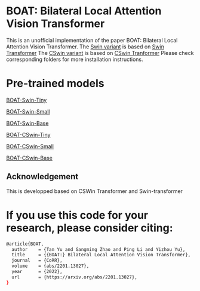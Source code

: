 # BOAT: Bilateral Local Attention Vision Transformer


This is an unofficial implementation of the paper BOAT: Bilateral Local Attention Vision Transformer. 
The [Swin variant](https://github.com/mahaoyuHKU/pytorch-boat/tree/main/Swin) is based on [Swin Transformer](https://github.com/microsoft/Swin-Transformer)
The [CSwin variant](https://github.com/mahaoyuHKU/pytorch-boat/tree/main/CSwin) is based on [CSwin Tranformer](https://github.com/microsoft/CSWin-Transformer)
Please check corresponding folders for more installation instructions.

# Pre-trained models

[BOAT-Swin-Tiny](https://www.dropbox.com/s/xa94uewsrvjglnn/tiny.pth?dl=0)

[BOAT-Swin-Small](https://www.dropbox.com/s/7ih1zvii3bvdcgd/small.pth?dl=0)

[BOAT-Swin-Base](https://www.dropbox.com/s/70hr7h0smcr0gr9/base.pth?dl=0)

[BOAT-CSwin-Tiny](https://www.dropbox.com/s/rsmtu6r0v2lt0y5/cswin_tiny.pth.tar?dl=0)

[BOAT-CSwin-Small](https://www.dropbox.com/s/cnl00d1faxxoi19/cswin_small.pth.tar?dl=0)

[BOAT-CSwin-Base](https://www.dropbox.com/s/92sr8r8zhng1mqg/cswin_base.pth.tar?dl=0)

## Acknowledgement
This is developped based on CSWin Transformer and Swin-transformer


# If you use this code for your research, please consider citing:

```bash
@article{BOAT,
  author    = {Tan Yu and Gangming Zhao and Ping Li and Yizhou Yu},
  title     = {{BOAT:} Bilateral Local Attention Vision Transformer},
  journal   = {CoRR},
  volume    = {abs/2201.13027},
  year      = {2022},
  url       = {https://arxiv.org/abs/2201.13027},
}
```
